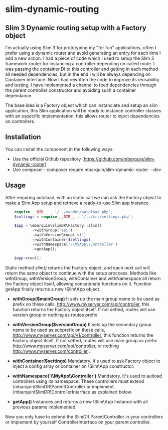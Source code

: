 slim-dynamic-routing
===

Slim 3 Dynamic routing setup with a Factory object
-------

I'm actually using Slim 3 for prototyping my "for fun" applications, often I prefer using a dynamic router and avoid generating an entry for each time I add a new action. I had a piece of code which I used to setup the Slim 3 framework router for instancing a controller depending on called route. I was passing the container DI to this controller and getting in each method all needed dependencies, but in the end I will be always depending on Container interface. Now I had rewritten the code to improve its reusability and testing, I have implemented a channel to feed dependencies through the parent controller constructor and avoiding such a container dependance.

The base idea is a Factory object which can instanciate and setup an slim application, this Slim application will be ready to instance controller classes with an especific implementation, this allows router to inject dependencies on controllers.

Installation
----
You can install the component in the following ways:

* Use the official Github repository (https://github.com/mbarquin/slim-dynamic-router)
* Use composer : composer require mbarquin/slim-dynamic-router --dev


Usage
----
After requiring autoload, with an static call we can ask the Factory object to make a Slim App setup and retrieve a ready-to-use Slim app instance.


```php
    require __DIR__ . '/../vendor/autoload.php';
    $settings = require __DIR__ . '/../src/settings.php';

    $app = \mbarquin\SlimDR\Factory::slim()
            ->withGroup('api')
            ->withVersionGroup('v1')
            ->withContainer($settings)
            ->withNamespace('\\MyApp\\Controller')
            ->getApp();

    $app->run();
```

Static method *slim()* returns the Factory object, and each next call will return the same object to continue with the setup proccess. Methods like withGroup, withVersionGroup, withContainer and withNamespace all return the Factory object itself, allowing concatenate functions on it. Function getApp finally returns a new \Slim\App object.

* **withGroup($mainGroup)**
It sets up the main group name to be used as prefix on these calls, http://www.myserver.com/api/controller, this function returns the Factory object itself. If not setted, routes will use version group or nothing as routes prefix

* **withVersionGroup($versionGroup)**
It sets up the secondary group name to be used as subprefix on these calls, http://www.myserver.com/api/v1/controller, this function returns the Factory object itself. If not setted, routes will use main group as prefix http://www.myserver.com/api/controller, or nothing http://www.myserver.com/controller .

* **withContainer($settings)**
Mandatory. It's used to ask Factory object to inject a config array or container on \Slim\App constructor.

* **withNamespace('\\\\MyApp\\\\Controller')**
Mandatory. It's used to autload controllers using its namespace. These controllers must extend \mbarquin\SlimDR\ParentController or implement \mbarquin\SlimDR\ControllerInterface as explained below.

* **getApp()**
Instances and returns a new \Slim\App Instance with all previous params implemented.

Now you only have to extend the SlimDR ParentController in your controllers or implement by yourself ControllerInterface on ypur parent controller.